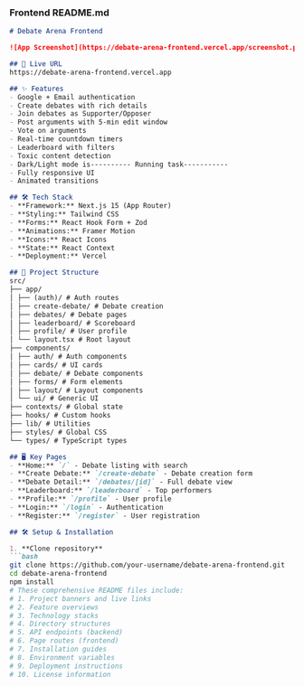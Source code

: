 
### Frontend README.md
```markdown
# Debate Arena Frontend

![App Screenshot](https://debate-arena-frontend.vercel.app/screenshot.png)

## 🔗 Live URL
https://debate-arena-frontend.vercel.app

## ✨ Features
- Google + Email authentication
- Create debates with rich details
- Join debates as Supporter/Opposer
- Post arguments with 5-min edit window
- Vote on arguments
- Real-time countdown timers
- Leaderboard with filters
- Toxic content detection
- Dark/Light mode is---------- Running task-----------
- Fully responsive UI
- Animated transitions

## 🛠 Tech Stack
- **Framework:** Next.js 15 (App Router)
- **Styling:** Tailwind CSS
- **Forms:** React Hook Form + Zod
- **Animations:** Framer Motion
- **Icons:** React Icons
- **State:** React Context
- **Deployment:** Vercel

## 📂 Project Structure
src/
├── app/
│ ├── (auth)/ # Auth routes
│ ├── create-debate/ # Debate creation
│ ├── debates/ # Debate pages
│ ├── leaderboard/ # Scoreboard
│ ├── profile/ # User profile
│ └── layout.tsx # Root layout
├── components/
│ ├── auth/ # Auth components
│ ├── cards/ # UI cards
│ ├── debate/ # Debate components
│ ├── forms/ # Form elements
│ ├── layout/ # Layout components
│ └── ui/ # Generic UI
├── contexts/ # Global state
├── hooks/ # Custom hooks
├── lib/ # Utilities
├── styles/ # Global CSS
└── types/ # TypeScript types

## 🖥 Key Pages
- **Home:** `/` - Debate listing with search
- **Create Debate:** `/create-debate` - Debate creation form
- **Debate Detail:** `/debates/[id]` - Full debate view
- **Leaderboard:** `/leaderboard` - Top performers
- **Profile:** `/profile` - User profile
- **Login:** `/login` - Authentication
- **Register:** `/register` - User registration

## 🛠 Setup & Installation

1. **Clone repository**
```bash
git clone https://github.com/your-username/debate-arena-frontend.git
cd debate-arena-frontend
npm install
# These comprehensive README files include:
# 1. Project banners and live links
# 2. Feature overviews
# 3. Technology stacks
# 4. Directory structures
# 5. API endpoints (backend)
# 6. Page routes (frontend)
# 7. Installation guides
# 8. Environment variables
# 9. Deployment instructions
# 10. License information


